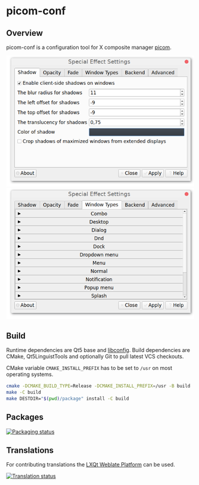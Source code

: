 # picom-conf

## Overview

picom-conf is a configuration tool for X composite manager [picom][1].

![Main window - shadows](resources/screenshots/picom-conf-1.png)
![Main window - window types](resources/screenshots/picom-conf-2.png)

## Build

Runtime dependencies are Qt5 base and [libconfig][2].
Build dependencies are CMake, Qt5LinguistTools
and optionally Git to pull latest VCS checkouts.

CMake variable `CMAKE_INSTALL_PREFIX` has to be set to `/usr` on most operating systems.

```sh
cmake -DCMAKE_BUILD_TYPE=Release -DCMAKE_INSTALL_PREFIX=/usr -B build
make -C build
make DESTDIR="$(pwd)/package" install -C build
```

## Packages

[![Packaging status](https://repology.org/badge/vertical-allrepos/picom-conf.svg)][3]

## Translations

For contributing translations the [LXQt Weblate Platform][4] can be used.

[![Translation status](https://translate.lxqt-project.org/widgets/redtide/-/picom-conf/multi-auto.svg)][5]


[1]: https://github.com/yshui/picom/
[2]: https://github.com/hyperrealm/libconfig/
[3]: https://repology.org/project/picom-conf/versions
[4]: https://translate.lxqt-project.org/projects/redtide/picom-conf/
[5]: https://translate.lxqt-project.org/engage/redtide/?utm_source=widget
